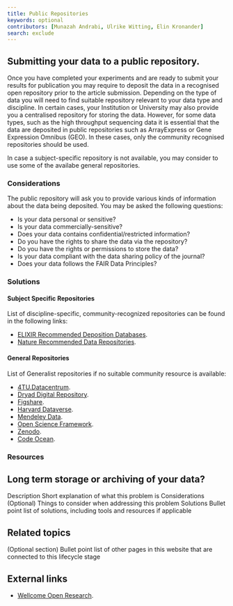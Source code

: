 ```yaml
---
title: Public Repositories
keywords: optional
contributors: [Munazah Andrabi, Ulrike Witting, Elin Kronander]
search: exclude
---
```


## Submitting your data to a public repository.

Once you have completed your experiments and are ready to submit your results for publication you may require to deposit the data in a recognised open repository prior to the article submission. Depending on the type of data you will need to find suitable repository relevant to your data type and discipline. In certain cases, your Institution or University may also provide you a centralised repository for storing the data. However, for some data types, such as the high throughput sequencing data it is essential that the data are deposited in public repositories such as ArrayExpress or Gene Expression Omnibus (GEO). In these cases, only the community recognised repositories should be used.

In case a subject-specific repository is not available, you may consider to use some of the availabe general repositories.

### Considerations 
The public repository will ask you to provide various kinds of information about the data being deposited. You may be asked the following questions:
  * Is your data  personal or sensitive?
  * Is your data  commercially-sensitive?
  * Does your data contains confidential/restricted information?
  * Do you have the rights to share the data via the repository?
  * Do you have the rights or permissions to store the data? 
  * Is your data compliant with the data sharing policy of the journal?
  * Does your data follows the FAIR Data Principles?

### Solutions

#### Subject Specific Repositories

List of discipline-specific, community-recognized repositories can be found in the following links:

* [ELIXIR Recommended Deposition Databases](https://elixir-europe.org/services/tag/elixir-deposition-databases).
* [Nature Recommended Data Repositories](https://www.nature.com/sdata/policies/repositories).

#### General Repositories
List of Generalist repositories if no suitable community resource is available:

* [4TU.Datacentrum](https://data.4tu.nl/info/en/).
* [Dryad Digital Repository](http://datadryad.org).
* [Figshare](https://figshare.com).
* [Harvard Dataverse](https://dataverse.harvard.edu).
* [Mendeley Data](https://data.mendeley.com).
* [Open Science Framework](https://osf.io).
* [Zenodo](https://zenodo.org).
* [Code Ocean](https://codeocean.com).

### Resources



## Long term storage or archiving of your data?
Description
Short explanation of what this problem is
Considerations
(Optional) Things to consider when addressing this problem 
Solutions
Bullet point list of solutions, including tools and resources if applicable

## Related topics
(Optional section)
Bullet point list of other pages in this website that are connected to this lifecycle stage

## External links
* [Wellcome Open Research](https://wellcomeopenresearch.org/for-authors/data-guidelines).
